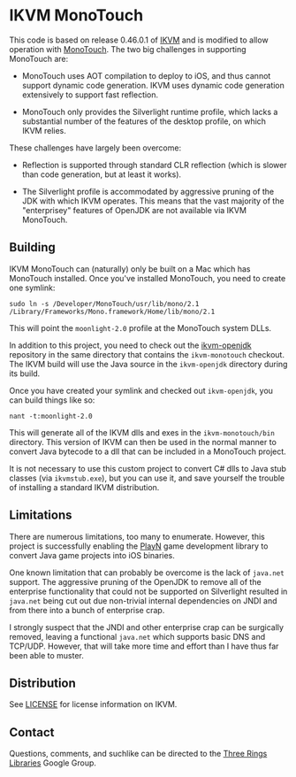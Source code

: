 IKVM MonoTouch
==============

This code is based on release 0.46.0.1 of [IKVM] and is modified to allow operation with
[MonoTouch]. The two big challenges in supporting MonoTouch are:

 * MonoTouch uses AOT compilation to deploy to iOS, and thus cannot support dynamic code
   generation. IKVM uses dynamic code generation extensively to support fast reflection.

 * MonoTouch only provides the Silverlight runtime profile, which lacks a substantial number of the
   features of the desktop profile, on which IKVM relies.

These challenges have largely been overcome:

 * Reflection is supported through standard CLR reflection (which is slower than code generation,
   but at least it works).

 * The Silverlight profile is accommodated by aggressive pruning of the JDK with which IKVM
   operates. This means that the vast majority of the "enterprisey" features of OpenJDK are not
   available via IKVM MonoTouch.

Building
--------

IKVM MonoTouch can (naturally) only be built on a Mac which has MonoTouch installed. Once you've
installed MonoTouch, you need to create one symlink:

    sudo ln -s /Developer/MonoTouch/usr/lib/mono/2.1 /Library/Frameworks/Mono.framework/Home/lib/mono/2.1

This will point the `moonlight-2.0` profile at the MonoTouch system DLLs.

In addition to this project, you need to check out the [ikvm-openjdk] repository in the same
directory that contains the `ikvm-monotouch` checkout. The IKVM build will use the Java source in
the `ikvm-openjdk` directory during its build.

Once you have created your symlink and checked out `ikvm-openjdk`, you can build things like so:

    nant -t:moonlight-2.0

This will generate all of the IKVM dlls and exes in the `ikvm-monotouch/bin` directory. This
version of IKVM can then be used in the normal manner to convert Java bytecode to a dll that can be
included in a MonoTouch project.

It is not necessary to use this custom project to convert C# dlls to Java stub classes (via
`ikvmstub.exe`), but you can use it, and save yourself the trouble of installing a standard IKVM
distribution.

Limitations
-----------

There are numerous limitations, too many to enumerate. However, this project is successfully
enabling the [PlayN] game development library to convert Java game projects into iOS binaries.

One known limitation that can probably be overcome is the lack of `java.net` support. The
aggressive pruning of the OpenJDK to remove all of the enterprise functionality that could not be
supported on Silverlight resulted in `java.net` being cut out due non-trivial internal dependencies
on JNDI and from there into a bunch of enterprise crap.

I strongly suspect that the JNDI and other enterprise crap can be surgically removed, leaving a
functional `java.net` which supports basic DNS and TCP/UDP. However, that will take more time and
effort than I have thus far been able to muster.

Distribution
------------

See [LICENSE] for license information on IKVM.

Contact
-------

Questions, comments, and suchlike can be directed to the
[Three Rings Libraries](http://groups.google.com/group/ooo-libs) Google Group.

[IKVM]: http://www.ikvm.net/
[MonoTouch]: http://xamarin.com/monotouch/
[ikvm-openjdk]: https://github.com/samskivert/ikvm-openjdk
[PlayN]: http://code.google.com/p/playn/
[LICENSE]: https://raw.github.com/samskivert/ikvm-monotouch/master/LICENSE
